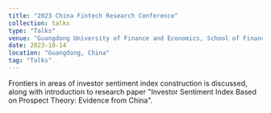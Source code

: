 ```yaml
---
title: "2023 China Fintech Research Conference"
collection: talks
type: "Talks"
venue: "Guangdong University of Finance and Economics, School of Finance"
date: 2023-10-14
location: "Guangdong, China"
tag: "Talks"
---
```

Frontiers in areas of investor sentiment index construction is discussed, along with introduction to research paper "Investor Sentiment Index Based on Prospect Theory: Evidence from China".
